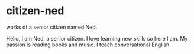 # citizen-ned
works of a senior citizen named Ned.

Hello, I am Ned, a senior citizen. I love learning new skills so here I am. 
My passion is reading books and music. I teach conversational English.

